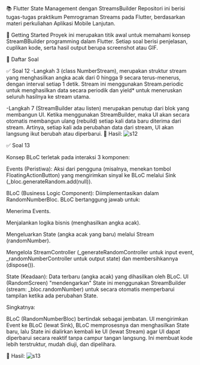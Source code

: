 📚 Flutter State Management dengan StreamsBuilder Repositori ini berisi tugas-tugas praktikum Pemrograman Streams pada Flutter, berdasarkan materi perkuliahan Aplikasi Mobile Lanjutan.

🚀 Getting Started Proyek ini merupakan titik awal untuk memahami konsep StreamBBuilder programming dalam Flutter. Setiap soal berisi penjelasan, cuplikan kode, serta hasil output berupa screenshot atau GIF.

📝 Daftar Soal

✅ Soal 12 
-Langkah 3 (class NumberStream), merupakan struktur stream yang menghasilkan angka acak dari 0 hingga 9 secara terus-menerus, dengan interval setiap 1 detik. Stream ini menggunakan Stream.periodic untuk menghasilkan data secara periodik dan yield* untuk meneruskan seluruh hasilnya ke stream utama.

-Langkah 7 (StreamBuilder atau listen) merupakan penutup dari blok yang membangun UI. Ketika menggunakan StreamBuilder, maka UI akan secara otomatis membangun ulang (rebuild) setiap kali data baru diterima dari stream. Artinya, setiap kali ada perubahan data dari stream, UI akan langsung ikut berubah atau diperbarui.
📸 Hasil:
![s12](https://github.com/user-attachments/assets/ff3c4112-3c4a-4498-a24f-e180ca7fc515)


✅ Soal 13

Konsep BLoC terletak pada interaksi 3 komponen:

Events (Peristiwa): Aksi dari pengguna (misalnya, menekan tombol FloatingActionButton) yang mengirimkan sinyal ke BLoC melalui Sink (_bloc.generateRandom.add(null)).

BLoC (Business Logic Component): Diimplementasikan dalam RandomNumberBloc. BLoC bertanggung jawab untuk:

Menerima Events.

Menjalankan logika bisnis (menghasilkan angka acak).

Mengeluarkan State (angka acak yang baru) melalui Stream (randomNumber).

Mengelola StreamController (_generateRandomController untuk input event, _randomNumberController untuk output state) dan membersihkannya (dispose()).

State (Keadaan): Data terbaru (angka acak) yang dihasilkan oleh BLoC. UI (RandomScreen) "mendengarkan" State ini menggunakan StreamBuilder (stream: _bloc.randomNumber) untuk secara otomatis memperbarui tampilan ketika ada perubahan State.

Singkatnya:

BLoC (RandomNumberBloc) bertindak sebagai jembatan. UI mengirimkan Event ke BLoC (lewat Sink), BLoC memprosesnya dan menghasilkan State baru, lalu State ini dialirkan kembali ke UI (lewat Stream) agar UI dapat diperbarui secara reaktif tanpa campur tangan langsung. Ini membuat kode lebih terstruktur, mudah diuji, dan dipelihara.

📸 Hasil:
![s13](https://github.com/user-attachments/assets/545530a5-c926-42ef-bc11-d8f0643621b8)
